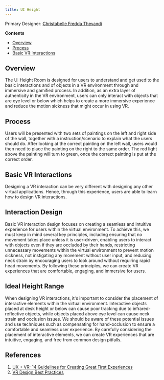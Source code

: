 ```yaml
---
title: UI Height
---
```



Primary Designer: [Christabelle Fredda Thevandi](https://github.com/ChristabelleFT)

**Contents**
- [Overview](#overview)
- [Process](#process)
- [Basic VR Interactions](#Basic-VR-interactions)

## Overview
The UI Height Room is designed for users to understand and get used to the basic interactions and of objects in a VR environment through and immersive and gamified process. In addition, as an extra layer of authenticity in the VR environment, users can only interact with objects that are eye level or below which helps to create a more immersive experience and reduce the motion sickness that might occur in using VR.

## Process
Users will be presented with two sets of paintings on the left and right side of the wall, together with a instruction/scenario to explain what the users should do. After looking at the correct painting on the left wall, users would then need to place the painting on the right to the same order. The red light above the painting will turn to green, once the correct painting is put at the correct order.

## Basic VR Interactions
Designing a VR interaction can be very different with designing any other virtual applications. Hence, through this experience, users are able to learn how to design VR interactions.

## Interaction Design
Basic VR interaction design focuses on creating a seamless and intuitive experience for users within the virtual environment. To achieve this, we must keep in mind several key principles, including ensuring that no movement takes place unless it is user-driven, enabling users to interact with objects even if they are occluded by their hands, restricting unnecessary movements within the virtual environment to prevent motion sickness, not instigating any movement without user input, and reducing neck strain by encouraging users to look around without requiring rapid head movements. By following these principles, we can create VR experiences that are comfortable, engaging, and immersive for users.

## Ideal Height Range
When designing VR interactions, it's important to consider the placement of interactive elements within the virtual environment. Interactive objects placed at desk height or below can cause poor tracking due to infrared-reflective objects, while objects placed above eye level can cause neck strain and occlusion issues. We should be aware of these potential issues and use techniques such as compensating for hand-occlusion to ensure a comfortable and seamless user experience. By carefully considering the placement of interactive elements, we can create VR experiences that are intuitive, engaging, and free from common design pitfalls.

## References
1. [UX + VR: 14 Guidelines for Creating Great First Experiences](https://medium.com/@oneStaci/https-medium-com-ux-vr-18-guidelines-51ef667c2c49)
2. [VR Design Best Practices](https://medium.com/@LeapMotion/vr-design-best-practices-bb889c2dc70)

